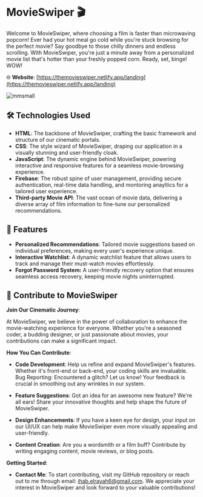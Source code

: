    # MovieSwiper 🎬

Welcome to MovieSwiper, where choosing a film is faster than microwaving popcorn! Ever had your hot meal go cold while you're stuck browsing for the perfect movie? Say goodbye to those chilly dinners and endless scrolling. With MovieSwiper, you're just a minute away from a personalized movie list that's hotter than your freshly popped corn. Ready, set, binge! WOW!

🌐 **Website**: [https://themovieswiper.netlify.app/landing](https://themovieswiper.netlify.app/landing) 

![mmsmall](https://github.com/ihab-elrayah/MovieSwiper/assets/127975319/ddccd741-abc3-4980-8cca-f7e0e31b19f2)


 
## 🛠 Technologies Used

- **HTML**:  The backbone of MovieSwiper, crafting the basic framework and structure of our cinematic portals.
- **CSS**: The style wizard of MovieSwiper, draping our application in a visually stunning and user-friendly cloak.
- **JavaScript**: The dynamic engine behind MovieSwiper, powering interactive and responsive features for a seamless movie-browsing experience.
- **Firebase**: The robust spine of user management, providing secure authentication, real-time data handling, and montoring anayltics for a tailored user experience.
- **Third-party Movie API**: The vast ocean of movie data, delivering a diverse array of film information to fine-tune our personalized recommendations.


## 🌟 Features

- **Personalized Recommendations**: Tailored movie suggestions based on individual preferences, making every user's experience unique.  
- **Interactive Watchlist**: A dynamic watchlist feature that allows users to track and manage their must-watch movies effortlessly.
- **Forgot Password System:** A user-friendly recovery option that ensures seamless access recovery, keeping movie nights uninterrupted.


## 🤝 Contribute to MovieSwiper

**Join Our Cinematic Journey**:

At MovieSwiper, we believe in the power of collaboration to enhance the movie-watching experience for everyone. Whether you're a seasoned coder, a budding designer, or just passionate about movies, your contributions can make a significant impact.

**How You Can Contribute**:

- **Code Development**: Help us refine and expand MovieSwiper's features. Whether it's front-end  or back-end, your coding skills are invaluable.
Bug Reporting: Encountered a glitch? Let us know! Your feedback is crucial in smoothing out any wrinkles in our system.

- **Feature Suggestions**: Got an idea for an awesome new feature? We're all ears! Share your innovative thoughts and help shape the future of MovieSwiper.

- **Design Enhancements**: If you have a keen eye for design, your input on our UI/UX can help make MovieSwiper even more visually appealing and user-friendly.

- **Content Creation**: Are you a wordsmith or a film buff? Contribute by writing engaging content, movie reviews, or blog posts.

**Getting Started**:

- **Contact Me**: To start contributing, visit my GitHub repository or reach out to me through email: ihab.elrayah6@gmail.com. We appreciate your interest in MovieSwiper and look forward to your valuable contributions!


